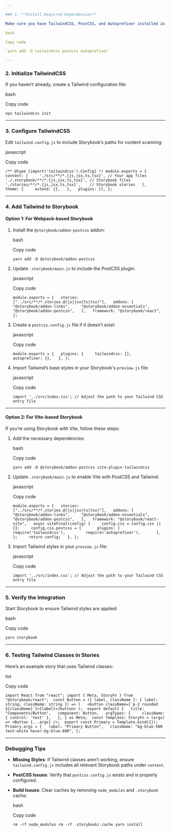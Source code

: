 ```yaml
---

### 1. **Install Required Dependencies**

Make sure you have TailwindCSS, PostCSS, and Autoprefixer installed in your project:

bash

Copy code

`yarn add -D tailwindcss postcss autoprefixer`

---
```


### 2. **Initialize TailwindCSS**

If you haven’t already, create a Tailwind configuration file:

bash

Copy code

`npx tailwindcss init`

---

### 3. **Configure TailwindCSS**

Edit `tailwind.config.js` to include Storybook’s paths for content scanning:

javascript

Copy code

`/** @type {import('tailwindcss').Config} */ module.exports = {   content: [     './src/**/*.{js,jsx,ts,tsx}', // Your app files     './.storybook/**/*.{js,jsx,ts,tsx}', // Storybook files     './stories/**/*.{js,jsx,ts,tsx}',    // Storybook stories   ],   theme: {     extend: {},   },   plugins: [], };`

---

### 4. **Add Tailwind to Storybook**

#### Option 1: For Webpack-based Storybook

1. Install the `@storybook/addon-postcss` addon:
    
    bash
    
    Copy code
    
    `yarn add -D @storybook/addon-postcss`
    
2. Update `.storybook/main.js` to include the PostCSS plugin:
    
    javascript
    
    Copy code
    
    `module.exports = {   stories: ["../src/**/*.stories.@(js|jsx|ts|tsx)"],   addons: [     "@storybook/addon-links",     "@storybook/addon-essentials",     "@storybook/addon-postcss",   ],   framework: "@storybook/react", };`
    
3. Create a `postcss.config.js` file if it doesn’t exist:
    
    javascript
    
    Copy code
    
    `module.exports = {   plugins: {     tailwindcss: {},     autoprefixer: {},   }, };`
    
4. Import Tailwind’s base styles in your Storybook's `preview.js` file:
    
    javascript
    
    Copy code
    
    `import '../src/index.css'; // Adjust the path to your Tailwind CSS entry file`
    

---

#### Option 2: For Vite-based Storybook

If you’re using Storybook with Vite, follow these steps:

1. Add the necessary dependencies:
    
    bash
    
    Copy code
    
    `yarn add -D @storybook/addon-postcss vite-plugin-tailwindcss`
    
2. Update `.storybook/main.js` to enable Vite with PostCSS and Tailwind:
    
    javascript
    
    Copy code
    
    `module.exports = {   stories: ["../src/**/*.stories.@(js|jsx|ts|tsx)"],   addons: [     "@storybook/addon-links",     "@storybook/addon-essentials",     "@storybook/addon-postcss",   ],   framework: "@storybook/react-vite",   async viteFinal(config) {     config.css = config.css || {};     config.css.postcss = {       plugins: [         require('tailwindcss'),         require('autoprefixer'),       ],     };     return config;   }, };`
    
3. Import Tailwind styles in your `preview.js` file:
    
    javascript
    
    Copy code
    
    `import '../src/index.css'; // Adjust the path to your Tailwind CSS entry file`
    

---

### 5. **Verify the Integration**

Start Storybook to ensure Tailwind styles are applied:

bash

Copy code

`yarn storybook`

---

### 6. **Testing Tailwind Classes in Stories**

Here’s an example story that uses Tailwind classes:

tsx

Copy code

``import React from "react"; import { Meta, StoryFn } from "@storybook/react";  const Button = ({ label, className }: { label: string; className: string }) => (   <button className={`p-2 rounded ${className}`}>{label}</button> );  export default {   title: "Components/Button",   component: Button,   argTypes: {     className: { control: 'text' },   }, } as Meta;  const Template: StoryFn = (args) => <Button {...args} />;  export const Primary = Template.bind({}); Primary.args = {   label: "Primary Button",   className: "bg-blue-500 text-white hover:bg-blue-600", };``

---

### Debugging Tips

- **Missing Styles**: If Tailwind classes aren’t working, ensure `tailwind.config.js` includes all relevant Storybook paths under `content`.
- **PostCSS Issues**: Verify that `postcss.config.js` exists and is properly configured.
- **Build Issues**: Clear caches by removing `node_modules` and `.storybook` cache:
    
    bash
    
    Copy code
    
    `rm -rf node_modules rm -rf .storybook/.cache yarn install`